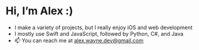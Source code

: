# Hi, I’m Alex :)
- I make a variety of projects, but I really enjoy iOS and web development 
- I mostly use Swift and JavaScript, followed by Python, C#, and Java
- 📫 You can reach me at alex.wayne.dev@gmail.com
